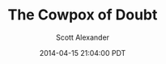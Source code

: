 ---
layout: podcast
title: "The Cowpox of Doubt"
author: Scott Alexander
description: https://slatestarcodex.com/2014/04/15/the-cowpox-of-doubt/
date: 2014-04-15 21:04:00 PDT
length: 1785895
duration: 446
guid: the-cowpox-of-doubt
---